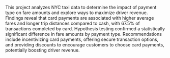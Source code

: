 This project analyzes NYC taxi data to determine the impact of payment type on fare amounts and explore ways to maximize driver revenue. Findings reveal that card payments are associated with higher average fares and longer trip distances compared to cash, with 67.5% of transactions completed by card. Hypothesis testing confirmed a statistically significant difference in fare amounts by payment type. Recommendations include incentivizing card payments, offering secure transaction options, and providing discounts to encourage customers to choose card payments, potentially boosting driver revenue.

